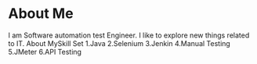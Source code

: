 # About Me
I am Software automation test Engineer.
I like to explore new things related to IT.
About MySkill Set
1.Java 
2.Selenium
3.Jenkin
4.Manual Testing
5.JMeter
6.API Testing
